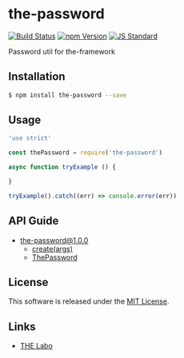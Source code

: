 the-password
==========

<!---
This file is generated by ape-tmpl. Do not update manually.
--->

<!-- Badge Start -->
<a name="badges"></a>

[![Build Status][bd_travis_shield_url]][bd_travis_url]
[![npm Version][bd_npm_shield_url]][bd_npm_url]
[![JS Standard][bd_standard_shield_url]][bd_standard_url]

[bd_repo_url]: https://github.com/the-labo/the-password
[bd_travis_url]: http://travis-ci.org/the-labo/the-password
[bd_travis_shield_url]: http://img.shields.io/travis/the-labo/the-password.svg?style=flat
[bd_travis_com_url]: http://travis-ci.com/the-labo/the-password
[bd_travis_com_shield_url]: https://api.travis-ci.com/the-labo/the-password.svg?token=
[bd_license_url]: https://github.com/the-labo/the-password/blob/master/LICENSE
[bd_codeclimate_url]: http://codeclimate.com/github/the-labo/the-password
[bd_codeclimate_shield_url]: http://img.shields.io/codeclimate/github/the-labo/the-password.svg?style=flat
[bd_codeclimate_coverage_shield_url]: http://img.shields.io/codeclimate/coverage/github/the-labo/the-password.svg?style=flat
[bd_gemnasium_url]: https://gemnasium.com/the-labo/the-password
[bd_gemnasium_shield_url]: https://gemnasium.com/the-labo/the-password.svg
[bd_npm_url]: http://www.npmjs.org/package/the-password
[bd_npm_shield_url]: http://img.shields.io/npm/v/the-password.svg?style=flat
[bd_standard_url]: http://standardjs.com/
[bd_standard_shield_url]: https://img.shields.io/badge/code%20style-standard-brightgreen.svg

<!-- Badge End -->


<!-- Description Start -->
<a name="description"></a>

Password util for the-framework

<!-- Description End -->


<!-- Overview Start -->
<a name="overview"></a>



<!-- Overview End -->


<!-- Sections Start -->
<a name="sections"></a>

<!-- Section from "doc/guides/01.Installation.md.hbs" Start -->

<a name="section-doc-guides-01-installation-md"></a>

Installation
-----

```bash
$ npm install the-password --save
```


<!-- Section from "doc/guides/01.Installation.md.hbs" End -->

<!-- Section from "doc/guides/02.Usage.md.hbs" Start -->

<a name="section-doc-guides-02-usage-md"></a>

Usage
---------

```javascript
'use strict'

const thePassword = require('the-password')

async function tryExample () {

}

tryExample().catch((err) => console.error(err))

```


<!-- Section from "doc/guides/02.Usage.md.hbs" End -->

<!-- Section from "doc/guides/10.API Guide.md.hbs" Start -->

<a name="section-doc-guides-10-a-p-i-guide-md"></a>

API Guide
-----

+ [the-password@1.0.0](./doc/api/api.md)
  + [create(args)](./doc/api/api.md#the-password-function-create)
  + [ThePassword](./doc/api/api.md#the-password-class)


<!-- Section from "doc/guides/10.API Guide.md.hbs" End -->


<!-- Sections Start -->


<!-- LICENSE Start -->
<a name="license"></a>

License
-------
This software is released under the [MIT License](https://github.com/the-labo/the-password/blob/master/LICENSE).

<!-- LICENSE End -->


<!-- Links Start -->
<a name="links"></a>

Links
------

+ [THE Labo][t_h_e_labo_url]

[t_h_e_labo_url]: https://github.com/the-labo

<!-- Links End -->
